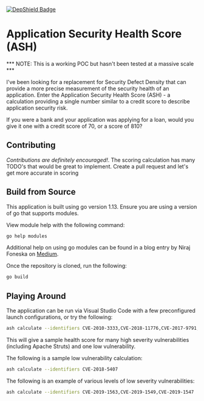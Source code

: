 [![DepShield Badge](https://depshield.sonatype.org/badges/djschleen/ash/depshield.svg)](https://depshield.github.io)

# Application Security Health Score (ASH)

*** NOTE:  This is a working POC but hasn't been tested at a massive scale  ***

I've been looking for a replacement for Security Defect Density that can provide a more precise measurement of the security health of an application. Enter the Application Security Health Score (ASH) - a calculation providing a single number similar to a credit score to describe application security risk.

If you were a bank and your application was applying for a loan, would you give it one with a credit score of 70, or a score of 810?

## Contributing

_Contributions are definitely encouraged!_. The scoring calculation has many TODO's that would be great to implement. Create a pull request and let's get more accurate in scoring 

## Build from Source

This application is built using go version 1.13. Ensure you are using a version of go that supports modules. 

View module help with the following command:

```bash
go help modules
```

Additional help on using go modules can be found in a blog entry by Niraj Foneska on [Medium](https://medium.com/@fonseka.live/getting-started-with-go-modules-b3dac652066d).

Once the repository is cloned, run the following:

```bash
go build
```

## Playing Around

The application can be run via Visual Studio Code with a few preconfigured launch configurations, or try the following:

``` bash
ash calculate --identifiers CVE-2010-3333,CVE-2018-11776,CVE-2017-9791,CVE-2018-5407
```
This will give a sample health score for many high severity vulnerabilities (including Apache Struts) and one low vulnerability.

The following is a sample low vulnerability calculation:

``` bash
ash calculate --identifiers CVE-2018-5407
```

The following is an example of various levels of low severity vulnerabilities:

``` bash
ash calculate --identifiers CVE-2019-1563,CVE-2019-1549,CVE-2019-1547
```



